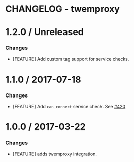 # CHANGELOG - twemproxy

1.2.0 / Unreleased
==================

### Changes

* [FEATURE] Add custom tag support for service checks.

1.1.0 / 2017-07-18
==================

### Changes

* [FEATURE] Add `can_connect` service check. See [#420][]

1.0.0 / 2017-03-22
==================

### Changes

* [FEATURE] adds twemproxy integration.

<!--- The following link definition list is generated by PimpMyChangelog --->
[#420]: https://github.com/DataDog/integrations-core/issues/420
